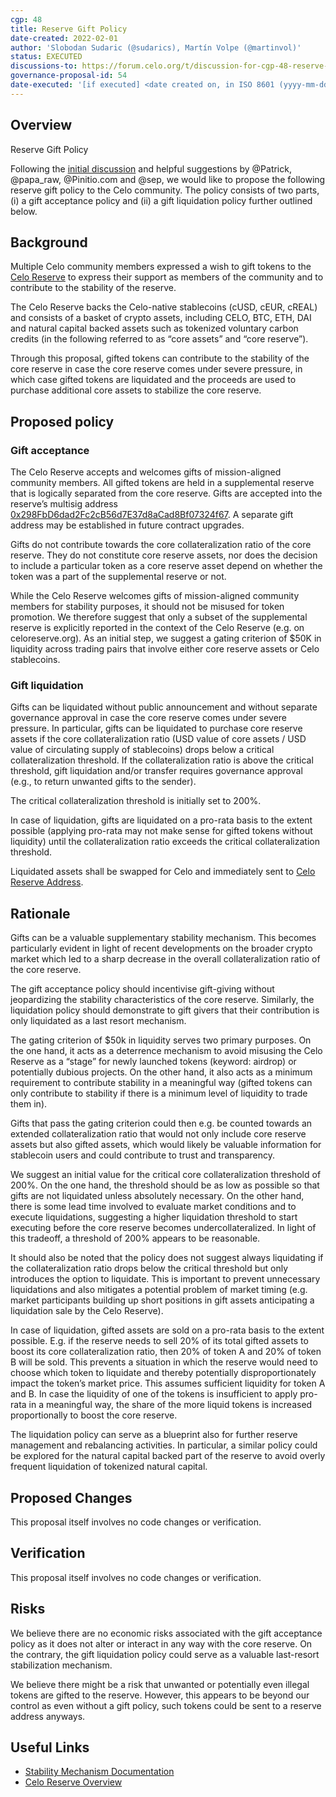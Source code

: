 ```yaml
---
cgp: 48
title: Reserve Gift Policy
date-created: 2022-02-01
author: 'Slobodan Sudaric (@sudarics), Martín Volpe (@martinvol)'
status: EXECUTED
discussions-to: https://forum.celo.org/t/discussion-for-cgp-48-reserve-gift-policy/2771
governance-proposal-id: 54
date-executed: '[if executed] <date created on, in ISO 8601 (yyyy-mm-dd) format>'
---
```


## Overview

Reserve Gift Policy

Following the [initial discussion](https://forum.celo.org/t/reserve-gift-policy/1190) and helpful suggestions by @Patrick, @papa_raw, @Pinitio.com and @sep, we would like to propose the following reserve gift policy to the Celo community. The policy consists of two parts, (i) a gift acceptance policy and (ii) a gift liquidation policy further outlined below.

## Background 

Multiple Celo community members expressed a wish to gift tokens to the [Celo Reserve](https://celoreserve.org/) to express their support as members of the community and to contribute to the stability of the reserve. 

The Celo Reserve backs the Celo-native stablecoins (cUSD, cEUR, cREAL) and consists of a basket of crypto assets, including CELO, BTC, ETH, DAI and natural capital backed assets such as tokenized voluntary carbon credits (in the following referred to as “core assets” and “core reserve”).

Through this proposal, gifted tokens can contribute to the stability of the core reserve in case the core reserve comes under severe pressure, in which case gifted tokens are liquidated and the proceeds are used to purchase additional core assets to stabilize the core reserve.

## Proposed policy

### Gift acceptance

The Celo Reserve accepts and welcomes gifts of mission-aligned community members. All gifted tokens are held in a supplemental reserve that is logically separated from the core reserve. Gifts are accepted into the reserve’s multisig address [0x298FbD6dad2Fc2cB56d7E37d8aCad8Bf07324f67](https://explorer.celo.org/address/0x298FbD6dad2Fc2cB56d7E37d8aCad8Bf07324f67/transactions). A separate gift address may be established in future contract upgrades.

Gifts do not contribute towards the core collateralization ratio of the core reserve. They do not constitute core reserve assets, nor does the decision to include a particular token as a core reserve asset depend on whether the token was a part of the supplemental reserve or not.

While the Celo Reserve welcomes gifts of mission-aligned community members for stability purposes, it should not be misused for token promotion. We therefore suggest that only a subset of the supplemental reserve is explicitly reported in the context of the Celo Reserve (e.g. on celoreserve.org). As an initial step, we suggest a gating criterion of $50K in liquidity across trading pairs that involve either core reserve assets or Celo stablecoins.


### Gift liquidation

Gifts can be liquidated without public announcement and without separate governance approval in case the core reserve comes under severe pressure. In particular, gifts can be liquidated to purchase core reserve assets if the core collateralization ratio (USD value of core assets / USD value of circulating supply of stablecoins) drops below a critical collateralization threshold. If the collateralization ratio is above the critical threshold, gift liquidation and/or transfer requires governance approval (e.g., to return unwanted gifts to the sender).

The critical collateralization threshold is initially set to 200%.

In case of liquidation, gifts are liquidated on a pro-rata basis to the extent possible (applying pro-rata may not make sense for gifted tokens without liquidity) until the collateralization ratio exceeds the critical collateralization threshold.

Liquidated assets shall be swapped for Celo and immediately sent to [Celo Reserve Address](https://explorer.celo.org/address/0x9380fA34Fd9e4Fd14c06305fd7B6199089eD4eb9/transactions).


## Rationale

Gifts can be a valuable supplementary stability mechanism. This becomes particularly evident in light of recent developments on the broader crypto market which led to a sharp decrease in the overall collateralization ratio of the core reserve.

The gift acceptance policy should incentivise gift-giving without jeopardizing the stability characteristics of the core reserve. Similarly, the liquidation policy should demonstrate to gift givers that their contribution is only liquidated as a last resort mechanism.

The gating criterion of $50k in liquidity serves two primary purposes. On the one hand, it acts as a deterrence mechanism to avoid misusing the Celo Reserve as a “stage” for newly launched tokens (keyword: airdrop) or potentially dubious projects. On the other hand, it also acts as a minimum requirement to contribute stability in a meaningful way (gifted tokens can only contribute to stability if there is a minimum level of liquidity to trade them in).

Gifts that pass the gating criterion could then e.g. be counted towards an extended collateralization ratio that would not only include core reserve assets but also gifted assets, which would likely be valuable information for stablecoin users and could contribute to trust and transparency. 

We suggest an initial value for the critical core collateralization threshold of 200%. On the one hand, the threshold should be as low as possible so that gifts are not liquidated unless absolutely necessary. On the other hand, there is some lead time involved to evaluate market conditions and to execute liquidations, suggesting a higher liquidation threshold to start executing before the core reserve becomes undercollateralized. In light of this tradeoff, a threshold of 200% appears to be reasonable.

It should also be noted that the policy does not suggest always liquidating if the collateralization ratio drops below the critical threshold but only introduces the option to liquidate. This is important to prevent unnecessary liquidations and also mitigates a potential problem of market timing (e.g. market participants building up short positions in gift assets anticipating a liquidation sale by the Celo Reserve).

In case of liquidation, gifted assets are sold on a pro-rata basis to the extent possible. E.g. if the reserve needs to sell 20% of its total gifted assets to boost its core collateralization ratio, then 20% of token A and 20% of token B will be sold. This prevents a situation in which the reserve would need to choose which token to liquidate and thereby potentially disproportionately impact the token’s market price. This assumes sufficient liquidity for token A and B. In case the liquidity of one of the tokens is insufficient to apply pro-rata in a meaningful way, the share of the more liquid tokens is increased proportionally to boost the core reserve.

The liquidation policy can serve as a blueprint also for further reserve management and rebalancing activities. In particular, a similar policy could be explored for the natural capital backed part of the reserve to avoid overly frequent liquidation of tokenized natural capital.


## Proposed Changes

This proposal itself involves no code changes or verification.

## Verification

This proposal itself involves no code changes or verification.

## Risks

We believe there are no economic risks associated with the gift acceptance policy as it does not alter or interact in any way with the core reserve. On the contrary, the gift liquidation policy could serve as a valuable last-resort stabilization mechanism.

We believe there might be a risk that unwanted or potentially even illegal tokens are gifted to the reserve. However, this appears to be beyond our control as even without a gift policy, such tokens could be sent to a reserve address anyways.


## Useful Links

* [Stability Mechanism Documentation](https://docs.celo.org/celo-codebase/protocol/stability)
* [Celo Reserve Overview](https://celoreserve.org/)
